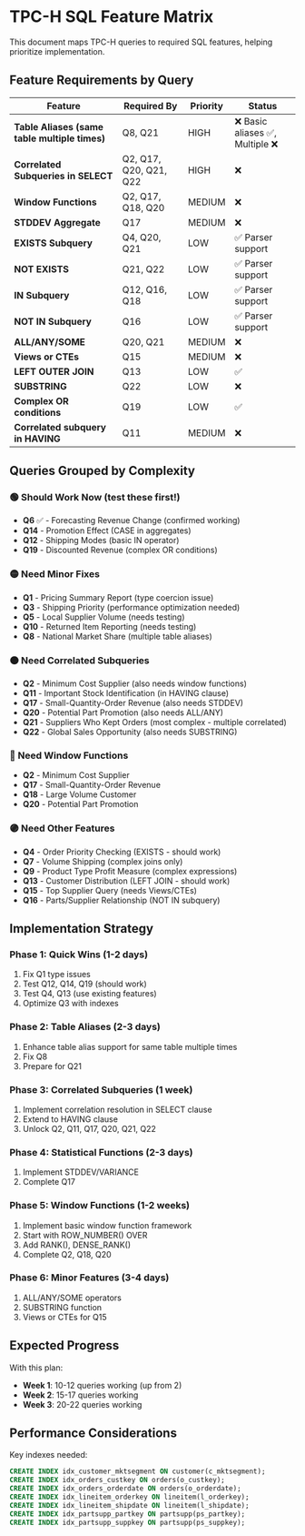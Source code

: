 # TPC-H SQL Feature Matrix

This document maps TPC-H queries to required SQL features, helping prioritize implementation.

## Feature Requirements by Query

| Feature | Required By | Priority | Status |
|---------|------------|----------|--------|
| **Table Aliases (same table multiple times)** | Q8, Q21 | HIGH | ❌ Basic aliases ✅, Multiple ❌ |
| **Correlated Subqueries in SELECT** | Q2, Q17, Q20, Q21, Q22 | HIGH | ❌ |
| **Window Functions** | Q2, Q17, Q18, Q20 | MEDIUM | ❌ |
| **STDDEV Aggregate** | Q17 | MEDIUM | ❌ |
| **EXISTS Subquery** | Q4, Q20, Q21 | LOW | ✅ Parser support |
| **NOT EXISTS** | Q21, Q22 | LOW | ✅ Parser support |
| **IN Subquery** | Q12, Q16, Q18 | LOW | ✅ Parser support |
| **NOT IN Subquery** | Q16 | LOW | ✅ Parser support |
| **ALL/ANY/SOME** | Q20, Q21 | MEDIUM | ❌ |
| **Views or CTEs** | Q15 | MEDIUM | ❌ |
| **LEFT OUTER JOIN** | Q13 | LOW | ✅ |
| **SUBSTRING** | Q22 | LOW | ❌ |
| **Complex OR conditions** | Q19 | LOW | ✅ |
| **Correlated subquery in HAVING** | Q11 | MEDIUM | ❌ |

## Queries Grouped by Complexity

### 🟢 Should Work Now (test these first!)
- **Q6** ✅ - Forecasting Revenue Change (confirmed working)
- **Q14** - Promotion Effect (CASE in aggregates)
- **Q12** - Shipping Modes (basic IN operator)
- **Q19** - Discounted Revenue (complex OR conditions)

### 🟡 Need Minor Fixes
- **Q1** - Pricing Summary Report (type coercion issue)
- **Q3** - Shipping Priority (performance optimization needed)
- **Q5** - Local Supplier Volume (needs testing)
- **Q10** - Returned Item Reporting (needs testing)
- **Q8** - National Market Share (multiple table aliases)

### 🟠 Need Correlated Subqueries
- **Q2** - Minimum Cost Supplier (also needs window functions)
- **Q11** - Important Stock Identification (in HAVING clause)
- **Q17** - Small-Quantity-Order Revenue (also needs STDDEV)
- **Q20** - Potential Part Promotion (also needs ALL/ANY)
- **Q21** - Suppliers Who Kept Orders (most complex - multiple correlated)
- **Q22** - Global Sales Opportunity (also needs SUBSTRING)

### 🔴 Need Window Functions
- **Q2** - Minimum Cost Supplier
- **Q17** - Small-Quantity-Order Revenue  
- **Q18** - Large Volume Customer
- **Q20** - Potential Part Promotion

### 🟣 Need Other Features
- **Q4** - Order Priority Checking (EXISTS - should work)
- **Q7** - Volume Shipping (complex joins only)
- **Q9** - Product Type Profit Measure (complex expressions)
- **Q13** - Customer Distribution (LEFT JOIN - should work)
- **Q15** - Top Supplier Query (needs Views/CTEs)
- **Q16** - Parts/Supplier Relationship (NOT IN subquery)

## Implementation Strategy

### Phase 1: Quick Wins (1-2 days)
1. Fix Q1 type issues
2. Test Q12, Q14, Q19 (should work)
3. Test Q4, Q13 (use existing features)
4. Optimize Q3 with indexes

### Phase 2: Table Aliases (2-3 days)
1. Enhance table alias support for same table multiple times
2. Fix Q8
3. Prepare for Q21

### Phase 3: Correlated Subqueries (1 week)
1. Implement correlation resolution in SELECT clause
2. Extend to HAVING clause
3. Unlock Q2, Q11, Q17, Q20, Q21, Q22

### Phase 4: Statistical Functions (2-3 days)
1. Implement STDDEV/VARIANCE
2. Complete Q17

### Phase 5: Window Functions (1-2 weeks)
1. Implement basic window function framework
2. Start with ROW_NUMBER() OVER
3. Add RANK(), DENSE_RANK()
4. Complete Q2, Q18, Q20

### Phase 6: Minor Features (3-4 days)
1. ALL/ANY/SOME operators
2. SUBSTRING function
3. Views or CTEs for Q15

## Expected Progress

With this plan:
- **Week 1**: 10-12 queries working (up from 2)
- **Week 2**: 15-17 queries working
- **Week 3**: 20-22 queries working

## Performance Considerations

Key indexes needed:
```sql
CREATE INDEX idx_customer_mktsegment ON customer(c_mktsegment);
CREATE INDEX idx_orders_custkey ON orders(o_custkey);
CREATE INDEX idx_orders_orderdate ON orders(o_orderdate);
CREATE INDEX idx_lineitem_orderkey ON lineitem(l_orderkey);
CREATE INDEX idx_lineitem_shipdate ON lineitem(l_shipdate);
CREATE INDEX idx_partsupp_partkey ON partsupp(ps_partkey);
CREATE INDEX idx_partsupp_suppkey ON partsupp(ps_suppkey);
```
